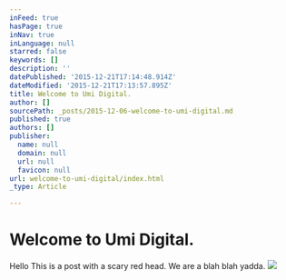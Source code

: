 ```yaml
---
inFeed: true
hasPage: true
inNav: true
inLanguage: null
starred: false
keywords: []
description: ''
datePublished: '2015-12-21T17:14:48.914Z'
dateModified: '2015-12-21T17:13:57.895Z'
title: Welcome to Umi Digital.
author: []
sourcePath: _posts/2015-12-06-welcome-to-umi-digital.md
published: true
authors: []
publisher:
  name: null
  domain: null
  url: null
  favicon: null
url: welcome-to-umi-digital/index.html
_type: Article

---
```

# Welcome to Umi Digital.

Hello This is a post with a scary red head. We are a blah blah yadda.
![](https://s3-us-west-2.amazonaws.com/the-grid-img/p/86fba9bf30e58a7f4a327b640c7e5025138c866a.jpg)
